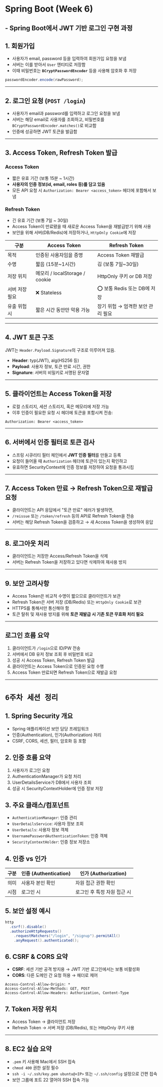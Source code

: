 # Spring Boot (Week 6)
## - Spring Boot에서 JWT 기반 로그인 구현 과정

## 1. 회원가입

- 사용자가 email, password 등을 입력하여 회원가입 요청을 보냄
- 서버는 이를 받아서 `User` 엔티티로 저장함
- 이때 비밀번호는 **`BCryptPasswordEncoder`** 등을 사용해 암호화 후 저장

```java
passwordEncoder.encode(rawPassword);
```

---

## 2. 로그인 요청 (`POST /login`)

- 사용자가 email과 password를 입력하고 로그인 요청을 보냄
- 서버는 해당 email로 사용자를 조회하고, 비밀번호를 `BCryptPasswordEncoder.matches()`로 비교함
- 인증에 성공하면 JWT 토큰을 발급함

---

## 3. Access Token, Refresh Token 발급

### Access Token
- 짧은 유효 기간 (보통 15분 ~ 1시간)
- **사용자의 인증 정보(id, email, roles 등)를 담고 있음**
- 모든 API 요청 시 `Authorization: Bearer <access_token>` 헤더에 포함해서 보냄

### Refresh Token
- 긴 유효 기간 (보통 7일 ~ 30일)
- Access Token이 만료됐을 때 새로운 Access Token을 재발급받기 위해 사용
- 보안을 위해 서버(DB/Redis)에 저장하거나, `HttpOnly Cookie`에 저장

| 구분            | Access Token                           | Refresh Token                          |
|-----------------|-----------------------------------------|----------------------------------------|
| 목적            | 인증된 사용자임을 증명                  | Access Token 재발급                    |
| 수명            | 짧음 (15분~1시간)                 | 김 (보통 7일~30일)                     |
| 저장 위치       | 메모리 / localStorage / cookie         | HttpOnly 쿠키 or DB 저장               |
| 서버 저장 필요  | ❌ Stateless                            | ⭕ 보통 Redis 또는 DB에 저장            |
| 유출 위험 시    | 짧은 시간 동안만 악용 가능              | 장기 위험 → 엄격한 보안 관리 필요      |

---

## 4. JWT 토큰 구조

JWT는 `Header.Payload.Signature`의 구조로 이루어져 있음.

- **Header**: typ(JWT), alg(HS256 등)
- **Payload**: 사용자 정보, 토큰 만료 시간, 권한
- **Signature**: 서버의 비밀키로 서명된 문자열

---

## 5. 클라이언트는 Access Token을 저장

- 로컬 스토리지, 세션 스토리지, 혹은 메모리에 저장 가능
- 이후 인증이 필요한 요청 시 헤더에 토큰을 포함시켜 전송:

```http
Authorization: Bearer <access_token>
```

---

## 6. 서버에서 인증 필터로 토큰 검사

- 스프링 시큐리티 필터 체인에서 **JWT 인증 필터**를 만들고 등록
- 요청이 들어올 때 `Authorization` 헤더에 토큰이 있는지 확인하고
- 유효하면 SecurityContext에 인증 정보를 저장하여 요청을 통과시킴

---

## 7. Access Token 만료 → Refresh Token으로 재발급 요청

- 클라이언트는 API 응답에서 "토큰 만료" 에러가 발생하면,
- `/reissue` 또는 `/token/refresh` 등의 API로 Refresh Token을 전송
- 서버는 해당 Refresh Token을 검증하고 → 새 Access Token을 생성하여 응답

---

## 8. 로그아웃 처리

- 클라이언트는 저장한 Access/Refresh Token을 삭제
- 서버는 Refresh Token을 저장하고 있다면 삭제하여 재사용 방지

---

## 9. 보안 고려사항

- Access Token은 비교적 수명이 짧으므로 클라이언트가 보관
- Refresh Token은 서버 저장 (DB/Redis) 또는 `HttpOnly Cookie`로 보관
- HTTPS를 통해서만 통신해야 함
- 토큰 탈취 및 재사용 방지를 위해 **토큰 재발급 시 기존 토큰 무효화 처리 필요**


---

## 로그인 흐름 요약

1. 클라이언트가 `/login`으로 ID/PW 전송
2. 서버에서 DB 유저 정보 조회 후 비밀번호 비교
3. 성공 시 Access Token, Refresh Token 발급
4. 클라이언트는 Access Token으로 인증된 요청 수행
5. Access Token 만료되면 Refresh Token으로 재발급 요청

---

# `6주차 세션 정리`

## 1. Spring Security 개요

- Spring 애플리케이션 보안 담당 프레임워크
- 인증(Authentication), 인가(Authorization) 처리
- CSRF, CORS, 세션, 필터, 암호화 등 포함

## 2. 인증 흐름 요약

1. 사용자가 로그인 요청
2. AuthenticationManager가 요청 처리
3. UserDetailsService가 DB에서 사용자 조회
4. 성공 시 SecurityContextHolder에 인증 정보 저장

## 3. 주요 클래스/컴포넌트

- `AuthenticationManager`: 인증 관리
- `UserDetailsService`: 사용자 정보 조회
- `UserDetails`: 사용자 정보 객체
- `UsernamePasswordAuthenticationToken`: 인증 객체
- `SecurityContextHolder`: 인증 정보 저장소

## 4. 인증 vs 인가

| 구분       | 인증 (Authentication)     | 인가 (Authorization)         |
|------------|----------------------------|-------------------------------|
| 의미       | 사용자 본인 확인            | 자원 접근 권한 확인           |
| 시점       | 로그인 시                  | 로그인 후 특정 자원 접근 시   |

## 5. 보안 설정 예시

```java
http
  .csrf().disable()
  .authorizeHttpRequests()
    .requestMatchers("/login", "/signup").permitAll()
    .anyRequest().authenticated();
```

## 6. CSRF & CORS 요약

- **CSRF**: 세션 기반 공격 방지용 → JWT 기반 로그인에서는 보통 비활성화
- **CORS**: 다른 도메인 간 요청 허용 → 헤더로 제어

```http
Access-Control-Allow-Origin: *
Access-Control-Allow-Methods: GET, POST
Access-Control-Allow-Headers: Authorization, Content-Type
```

## 7. Token 저장 위치

- Access Token → 클라이언트 저장
- Refresh Token → 서버 저장 (DB/Redis), 또는 HttpOnly 쿠키 사용

---

## 8. EC2 실습 요약

- `.pem` 키 사용해 Mac에서 SSH 접속
- `chmod 400` 권한 설정 필수
- `ssh -i ~/.ssh/key.pem ubuntu@<IP>` 또는 `~/.ssh/config` 설정으로 간편 접속
- 보안 그룹에 포트 22 열어야 SSH 접속 가능
